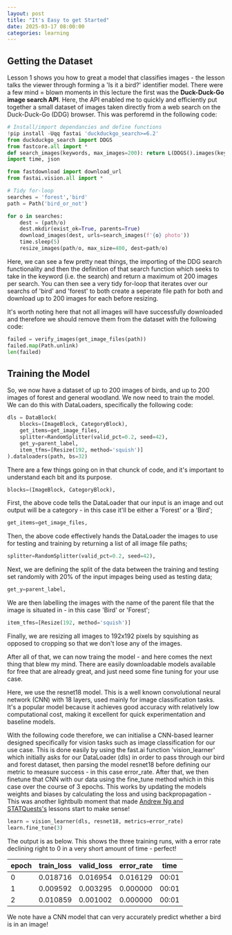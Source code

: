 ```yaml
---
layout: post
title: "It's Easy to get Started"
date: 2025-03-17 08:00:00
categories: learning
---
```


## Getting the Dataset

Lesson 1 shows you how to great a model that classifies images - the lesson talks the viewer through forming a 'Is it a bird?' identifier model. There were a few mind = blown moments in this lecture the first was the **Duck-Duck-Go image search API**. Here, the API enabled me to quickly and efficiently put together a small dataset of images taken directly from a web search on the Duck-Duck-Go (DDG) browser. This was perforemd in the following code:

```python
# Install/import dependancies and define functions 
!pip install -Uqq fastai 'duckduckgo_search>=6.2'
from duckduckgo_search import DDGS
from fastcore.all import *
def search_images(keywords, max_images=200): return L(DDGS().images(keywords, max_results=max_images)).itemgot('image')
import time, json

from fastdownload import download_url
from fastai.vision.all import *

# Tidy for-loop
searches = 'forest','bird'
path = Path('bird_or_not')

for o in searches:
    dest = (path/o)
    dest.mkdir(exist_ok=True, parents=True)
    download_images(dest, urls=search_images(f'{o} photo'))
    time.sleep(5)
    resize_images(path/o, max_size=400, dest=path/o)
```

Here, we can see a few pretty neat things, the importing of the DDG search functionality and then the definition of that search function which seeks to take in the keyword (i.e. the search) and return a maximum ot 200 images per search. You can then see a very tidy for-loop that iterates over our searchs of 'bird' and 'forest' to both create a seperate file path for both and download up to 200 images for each before resizing. 

It's worth noting here that not all images will have successfully downloaded and therefore we should remove them from the dataset with the following code:

```python
failed = verify_images(get_image_files(path))
failed.map(Path.unlink)
len(failed)
```
## Training the Model

So, we now have a dataset of up to 200 images of birds, and up to 200 images of forest and general woodland. We now need to train the model. We can do this with DataLoaders, specifically the following code:

```python
dls = DataBlock(
    blocks=(ImageBlock, CategoryBlock), 
    get_items=get_image_files, 
    splitter=RandomSplitter(valid_pct=0.2, seed=42),
    get_y=parent_label,
    item_tfms=[Resize(192, method='squish')]
).dataloaders(path, bs=32)
```

There are a few things going on in that chunck of code, and it's important to understand each bit and its purpose. 

```python
blocks=(ImageBlock, CategoryBlock),
```
First, the above code tells the DataLoader that our input is an image and out output will be a category - in this case it'll be either a 'Forest' or a 'Bird';

```python
get_items=get_image_files,
```
Then, the above code effectively hands the DataLoader the images to use for testing and training by returning a list of all image file paths;

```python
splitter=RandomSplitter(valid_pct=0.2, seed=42),
```

Next, we are defining the split of the data between the training and testing set randomly with 20% of the input impages being used as testing data;

```python
get_y=parent_label,
```

We are then labelling the images with the name of the parent file that the image is situated in - in this case 'Bird' or 'Forest';

```python
item_tfms=[Resize(192, method='squish')]
```

Finally, we are resizing all images to 192x192 pixels by squishing as opposed to cropping so that we don't lose any of the images.

After all of that, we can now traing the model - and here comes the next thing that blew my mind. There are easily downloadable models available for free that are already great, and just need some fine tuning for your use case. 

Here, we use the resnet18 model. This is a well known convolutional neural network (CNN) with 18 layers, used mainly for image classification tasks. It's a popular model because it achieves good accuracy with relatively low computational cost, making it excellent for quick experimentation and baseline models.

With the following code therefore,  we can initialise a CNN-based learner designed specifically for vision tasks such as image classification for our use case. This is done easily by using the fast.ai function 'vision_learner' which initially asks for our DataLoader (dls) in order to pass through our bird and forest dataset, then parsing the model resnet18 before defining our metric to measure success - in this case error_rate. After that, we then finetune that CNN with our data using the fine_tune method which in this case over the course of 3 epochs. This works by updating the models weights and biases by calculating the loss and using backpropagation - This was another lightbulb moment that made [Andrew Ng and STATQuests's](https://mikeymoomin.github.io/2025/03/17/first-cs-learning-post/) lessons start to make sense!

```python
learn = vision_learner(dls, resnet18, metrics=error_rate)
learn.fine_tune(3)
```

The output is as below. This shows the three training runs, with a error rate declining right to 0 in a very short amount of time - perfect!

| epoch | train_loss | valid_loss | error_rate | time  |
|-------|------------|------------|------------|------|
| 0     | 0.018716   | 0.016954   | 0.016129   | 00:01 |
| 1     | 0.009592   | 0.003295   | 0.000000   | 00:01 |
| 2     | 0.010859   | 0.001002   | 0.000000   | 00:01 |

We note have a CNN model that can very accurately predict whether a bird is in an image!

